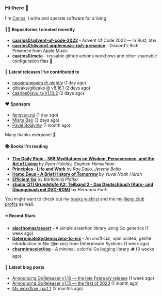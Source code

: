 ### Hi there 👋

I'm [Carlos](https://caarlos0.dev), I write and operate software for a living.

#### 👨‍💻 Repositories I created recently
- **[caarlos0/advent-of-code-2022](https://github.com/caarlos0/advent-of-code-2022)** - Advent Of Code 2022 — In Rust, btw
- **[caarlos0/discord-applemusic-rich-presence](https://github.com/caarlos0/discord-applemusic-rich-presence)** - Discord's Rich Presence from Apple Music
- **[caarlos0/meta](https://github.com/caarlos0/meta)** - reusable github actions workflows and other shareable configuration files 🫥

#### 🚀 Latest releases I've contributed to


- [neovim/neovim @ nightly](https://github.com/neovim/neovim/releases/tag/nightly) (1 day ago)
- [gitleaks/gitleaks @ v8.16.1](https://github.com/gitleaks/gitleaks/releases/tag/v8.16.1) (2 days ago)
- [caarlos0/svu @ v1.10.2](https://github.com/caarlos0/svu/releases/tag/v1.10.2) (2 days ago)

#### ❤️ Sponsors
- [fengyun.rui](https://github.com/rfyiamcool) (1 day ago)
- [Misite Bao](https://github.com/misitebao) (3 days ago)
- [Pavel Boldyrev](https://github.com/bpg) (1 month ago)

Many thanks everyone! 🙏

#### 📚 Books I'm reading
- **[The Daily Stoic - 366 Meditations on Wisdom, Perseverance, and the Art of Living](https://literal.club/caarlos0/book/the-daily-stoic-lbfbd)** by _Ryan Holiday, Stephen Hanselman_
- **[Principles - Life and Work](https://literal.club/caarlos0/book/ray-dalioray-daliojeremy-bobbprinciples-a9caw)** by _Ray Dalio, Jeremy Bobb_
- **[Homo Deus - A Brief History of Tomorrow](https://literal.club/caarlos0/book/yuval-noah-harari-homo-deus-ea6af)** by _Yuval Noah Harari_
- **[Efficient Go](https://literal.club/caarlos0/book/bartlomiej-plotka-efficient-go-h2xgm)** by _Bartlomiej Plotka_
- **[studio [21] Grundstufe A2: Teilband 2 - Das Deutschbuch (Kurs- und Übungsbuch mit DVD-ROM)](https://literal.club/caarlos0/book/hermann-funk-studio-21-grundstufe-a2-teilband-2-das-deutschbuch-kurs-und-ubungsbuch-mit-dvd-rom-9zuoy)** by _Hermann Funk_

You might want to check out my [books
wishlist](https://www.amazon.com.br/hz/wishlist/ls/EB8P7VS717SV) and the my
[literal.club profile](https://literal.club/caarlos0) as well.

#### ⭐ Recent Stars
- **[alecthomas/assert](https://github.com/alecthomas/assert)** - A simple assertion library using Go generics (1 week ago)
- **[DeterminateSystems/zero-to-nix](https://github.com/DeterminateSystems/zero-to-nix)** - An unofficial, opinionated, gentle introduction to Nix (@nixos) from Determinate Systems (1 week ago)
- **[charmbracelet/log](https://github.com/charmbracelet/log)** - A minimal, colorful Go logging library 🪵 (3 weeks ago)

#### 📄 Latest blog posts
- [Announcing GoReleaser v1.16 — the late February release](https://carlosbecker.com/posts/goreleaser-v1.16/) (1 week ago)
- [Announcing GoReleaser v1.15 — the first of 2023](https://carlosbecker.com/posts/goreleaser-v1.15/) (1 month ago)
- [My workflow, part 1](https://carlosbecker.com/posts/workflow-pt1/) (2 months ago)
